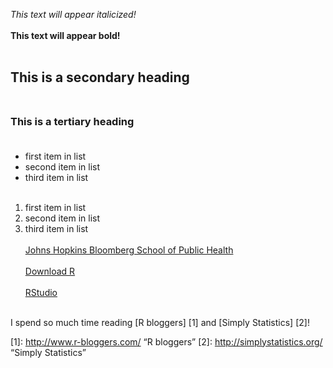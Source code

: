 *This text will appear italicized!*<br></br>
**This text will appear bold!**<br></br>
## This is a secondary heading<br></br>
### This is a tertiary heading<br></br>
- first item in list
- second item in list
- third item in list
<br></br>
1. first item in list
2. second item in list
3. third item in list
<br></br>
[Johns Hopkins Bloomberg School of Public Health](http://www.jhsph.edu)<br></br>
[Download R](http://www.r-project.org/)<br></br>
[RStudio](http://www.rstudio.com)<br></br>

I spend so much time reading [R bloggers] [1] and [Simply Statistics] [2]!

[1]: http://www.r-bloggers.com/	“R bloggers”
[2]: http://simplystatistics.org/		“Simply Statistics”

<br></br>
